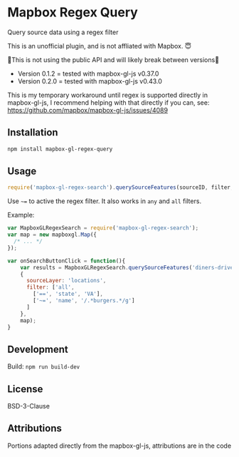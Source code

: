 # Mapbox Regex Query

Query source data using a regex filter

This is an unofficial plugin, and is not affliated with Mapbox. 😇

🚧This is not using the public API and will likely break between versions🚧

* Version 0.1.2 = tested with mapbox-gl-js v0.37.0
* Version 0.2.0 = tested with mapbox-gl-js v0.43.0


This is my temporary workaround until regex is supported directly in mapbox-gl-js, I recommend helping with that directly if you can, see: https://github.com/mapbox/mapbox-gl-js/issues/4089 

## Installation

```sh
npm install mapbox-gl-regex-query
``` 


## Usage

```js
require('mapbox-gl-regex-search').querySourceFeatures(sourceID, filter, map);
```

Use `~=` to active the regex filter. It also works in `any` and `all`  filters.

Example: 

```js
var MapboxGLRegexSearch = require('mapbox-gl-regex-search');
var map = new mapboxgl.Map({
  /* ... */
});

var onSearchButtonClick = function(){
    var results = MapboxGLRegexSearch.querySourceFeatures('diners-drive-ins-and-dives',
    {
      sourceLayer: 'locations',
      filter: ['all',
        ['==', 'state', 'VA'],
        ['~=', 'name', '/.*burgers.*/g']
      ]
    },
    map);
}

```

## Development

Build: `npm run build-dev`

## License

BSD-3-Clause

## Attributions

Portions adapted directly from the mapbox-gl-js, attributions are in the code
